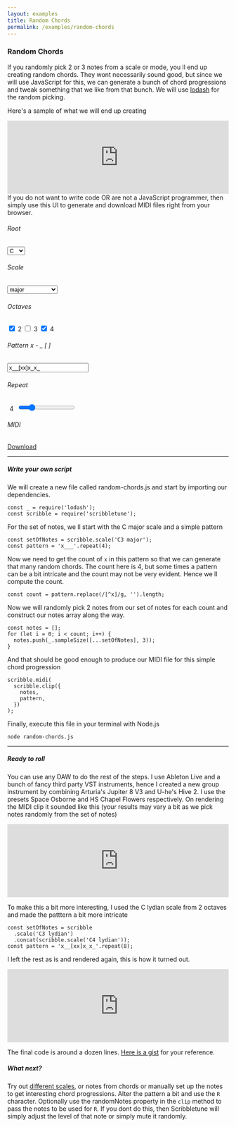 ```yaml
---
layout: examples
title: Random Chords
permalink: /examples/random-chords
---
```


### Random Chords

If you randomly pick 2 or 3 notes from a scale or mode, you ll end up creating random chords. They wont necessarily sound good, but since we will use JavaScript for this, we can generate a bunch of chord progressions and tweak something that we like from that bunch. We will use [lodash](https://lodash.com/) for the random picking.

Here's a sample of what we will end up creating

<iframe width="100%" height="166" scrolling="no" frameborder="no" allow="autoplay" src="https://w.soundcloud.com/player/?url=https%3A//api.soundcloud.com/tracks/872748478&color=%23080404&auto_play=false&hide_related=false&show_comments=true&show_user=true&show_reposts=false"></iframe>
<br>
If you do not want to write code OR are not a JavaScript programmer, then simply use this UI to generate and download MIDI files right from your browser.
<section class="flex pad">
  <div>
    <h6>Root</h6>
    <select id="root">
      <option value="C">C</option>
      <option value="Db">Db</option>
      <option value="D">D</option>
      <option value="Eb">Eb</option>
      <option value="E">E</option>
      <option value="F">F</option>
      <option value="Gb">Gb</option>
      <option value="G">G</option>
      <option value="Ab">Ab</option>
      <option value="A">A</option>
      <option value="Bb">Bb</option>
      <option value="B">B</option>
    </select>
  </div>
  <div>
    <h6>Scale</h6>
    <select id="scales">
      <option value="major">major</option>
      <option value="minor">minor</option>
      <option value="dorian">dorian</option>
      <option value="lydian">lydian</option>
      <option value="mixolydian">mixolydian</option>
      <option value="phrygian">phrygian</option>
      <option value="harmonic minor">harmonic minor</option>
      <option value="melodic minor">melodic minor</option>
    </select>
  </div>
  <div>
    <h6>Octaves</h6>
    <input type="checkbox" id="o1" checked /> <label for="o1">2</label>
    <input type="checkbox" id="o2" /> <label for="o1">3</label>
    <input type="checkbox" id="o3" checked /> <label for="o1">4</label>
  </div>
  <div>
    <h6>Pattern <span class="dim half">x - _ [ ]</span></h6>
    <input type="text" lastKnownValue="x__[xx]x_x_" value="x__[xx]x_x_" id="pattern" />
  </div>
  <div>
    <h6>Repeat</h6>
    <span style="display: inline-block; width: 19px; text-align:center" id="repeatPatternDisplay">4</span> <input type="range" min="1" max="16" value="4" id="repeatPattern" />
  </div>
  <div>
    <h6>MIDI</h6>
    <a href="#" id="downloadAnchor" download="random-chords.mid">Download</a>
  </div>
</section>

<hr>

##### Write your own script

We will create a new file called random-chords.js and start by importing our dependencies.

```
const _ = require('lodash');
const scribble = require('scribbletune');
```

For the set of notes, we ll start with the C major scale and a simple pattern

```
const setOfNotes = scribble.scale('C3 major');
const pattern = 'x___'.repeat(4);
```

Now we need to get the count of `x` in this pattern so that we can generate that many random chords. The count here is 4, but some times a pattern can be a bit intricate and the count may not be very evident. Hence we ll compute the count.

```
const count = pattern.replace(/[^x]/g, '').length;
```

Now we will randomly pick 2 notes from our set of notes for each count and construct our notes array along the way.

```
const notes = [];
for (let i = 0; i < count; i++) {
  notes.push(_.sampleSize([...setOfNotes], 3));
}
```

And that should be good enough to produce our MIDI file for this simple chord progression

```
scribble.midi(
  scribble.clip({
    notes,
    pattern,
  })
);
```

Finally, execute this file in your terminal with Node.js

```
node random-chords.js
```

<hr>

##### Ready to roll

You can use any DAW to do the rest of the steps. I use Ableton Live and a bunch of fancy third party VST instruments, hence I created a new group instrument by combining Arturia's Jupiter 8 V3 and U-he's Hive 2. I use the presets Space Osborne and HS Chapel Flowers respectively. On rendering the MIDI clip it sounded like this (your results may vary a bit as we pick notes randomly from the set of notes)

<iframe width="100%" height="166" scrolling="no" frameborder="no" allow="autoplay" src="https://w.soundcloud.com/player/?url=https%3A//api.soundcloud.com/tracks/872747692&color=%23080404&auto_play=false&hide_related=false&show_comments=true&show_user=true&show_reposts=false"></iframe>

To make this a bit more interesting, I used the C lydian scale from 2 octaves and made the patttern a bit more intricate

```
const setOfNotes = scribble
  .scale('C3 lydian')
  .concat(scribble.scale('C4 lydian'));
const pattern = 'x__[xx]x_x_'.repeat(8);
```

I left the rest as is and rendered again, this is how it turned out.

<iframe width="100%" height="166" scrolling="no" frameborder="no" allow="autoplay" src="https://w.soundcloud.com/player/?url=https%3A//api.soundcloud.com/tracks/872748478&color=%23080404&auto_play=false&hide_related=false&show_comments=true&show_user=true&show_reposts=false"></iframe>

The final code is around a dozen lines. [Here is a gist](https://gist.github.com/walmik/2460f014daf10af5b6570296dcb2cf8f) for your reference.

##### What next?
Try out [different scales](https://scribbletune.com/documentation/core/scale#list-of-available-scalesmodes), or notes from chords or manually set up the notes to get interesting chord progressions. Alter the pattern a bit and use the `R` character. Optionally use the randomNotes property in the `clip` method to pass the notes to be used for `R`. If you dont do this, then Scribbletune will simply adjust the level of that note or simply mute it randomly.

<script src="https://cdnjs.cloudflare.com/ajax/libs/lodash.js/4.17.19/lodash.min.js"></script>
<script src="/js/random-chords.js"></script>